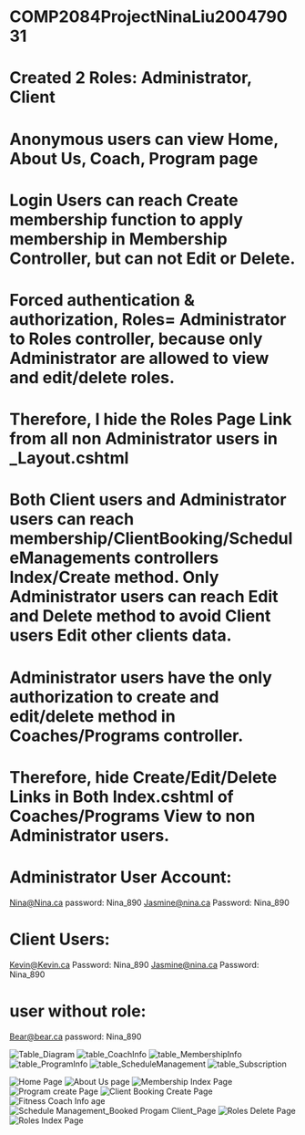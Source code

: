 # COMP2084ProjectNinaLiu200479031
# Created 2 Roles: Administrator, Client
# Anonymous users can view Home, About Us, Coach,  Program page 
# Login Users can reach Create membership function to apply membership in Membership Controller, but can not Edit or Delete.

# Forced authentication & authorization, Roles= Administrator to Roles controller, because only Administrator are allowed to view and edit/delete roles. 
#  Therefore, I hide the Roles Page Link from all non Administrator users in _Layout.cshtml

# Both Client users and Administrator users can reach membership/ClientBooking/ScheduleManagements controllers Index/Create method. Only Administrator users can reach Edit and Delete method to avoid Client users Edit other clients data.

#  Administrator users have the only authorization to create and edit/delete method in Coaches/Programs controller.
#  Therefore, hide Create/Edit/Delete Links in Both Index.cshtml of Coaches/Programs View to non Administrator users.
  
 
# Administrator User Account:
Nina@Nina.ca  password: Nina_890
Jasmine@nina.ca Password: Nina_890

# Client Users:
Kevin@Kevin.ca Password: Nina_890
Jasmine@nina.ca Password: Nina_890

# user without role:
Bear@bear.ca   password: Nina_890


![Table_Diagram](https://user-images.githubusercontent.com/82427284/163724671-bdc7d493-3176-4400-afec-a604b9dc024c.png)
![table_CoachInfo](https://user-images.githubusercontent.com/82427284/163698654-fa2b35cd-1d1f-459b-9c11-b99d64012720.png) 
![table_MembershipInfo](https://user-images.githubusercontent.com/82427284/163698656-244a8a96-a9ed-4535-a682-aae3c015ebe8.png)
![table_ProgramInfo](https://user-images.githubusercontent.com/82427284/163698657-3ca60cf4-3c8e-4848-ae22-2e17ffe24eee.png)
![table_ScheduleManagement](https://user-images.githubusercontent.com/82427284/163698658-0d99cc1c-bf1f-4979-a528-695a8167e78d.png)
![table_Subscription](https://user-images.githubusercontent.com/82427284/163698659-2cfc810d-efef-42ec-b050-47a0a88f5312.png)


![Home Page](https://user-images.githubusercontent.com/82427284/163724664-019baf1d-d248-4d98-9dd9-e8d038dc9e12.png)
![About Us page](https://user-images.githubusercontent.com/82427284/163724660-f301c0bf-ffef-47e1-a5aa-77139c067c49.png)
![Membership Index Page](https://user-images.githubusercontent.com/82427284/163724665-f09da40d-7c7c-4336-931e-d12fe5768914.png)
![Program create Page](https://user-images.githubusercontent.com/82427284/163724666-ab017185-586d-4ba1-88b0-65c664ada3e4.png)
![Client Booking Create Page](https://user-images.githubusercontent.com/82427284/163724662-e158012e-c208-4984-83eb-adcfbc784ec5.png)
![Fitness Coach Info age](https://user-images.githubusercontent.com/82427284/163724663-6efc0262-87d7-4ab2-a0c8-e04f1eb8c562.png)
![Schedule Management_Booked Progam Client_Page](https://user-images.githubusercontent.com/82427284/163724670-900d3de7-edf3-4cc4-ab56-3056c4078436.png)
![Roles Delete Page](https://user-images.githubusercontent.com/82427284/163724668-6a2cf644-dfb1-401a-8396-162c23c8acfc.png)
![Roles Index Page](https://user-images.githubusercontent.com/82427284/163724669-e870a870-55b4-4fba-b548-9bc21c5cbff9.png)




 



